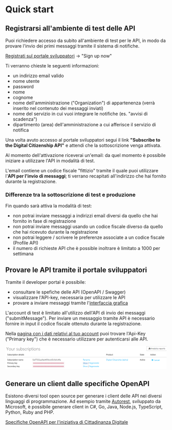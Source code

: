 # Quick start

## Registrarsi all'ambiente di test delle API

Puoi richiedere accesso da subito all'ambiente di test per le API,
in modo da provare l'invio dei primi messaggi tramite il sistema di notifiche.

[Registrati sul portale sviluppatori](https://agid-apim-prod.portal.azure-api.net) -> "Sign up now"

Ti verranno chieste le seguenti informazioni:

- un indirizzo email valido
- nome utente
- password
- nome
- cognome
- nome dell'amministrazione ("Organization") di appartenenza (verrà inserito nel contenuto dei messaggi inviati)
- nome del servizio in cui vuoi integrare le notifiche (es. "avvisi di scadenza")
- dipartimento (area) dell'amministrazione a cui afferisce il servizio di notifica

Una volta avuto accesso al portale sviluppatori segui il link
**"Subscribe to the Digital Citizenship API"** e attendi
che la sottoscrizione venga attivata.

Al momento dell'attivazione riceverai un'email:
da quel momento è possibile iniziare a utilizzare l'API in modalità di test.

L'email contiene un codice fiscale "fittizio" tramite il quale puoi utilizzare
l'**API per l'invio di messaggi**; ti verrano recapitati all'indirizzo
che hai fornito durante la registrazione.

### Differenze tra la sottoscrizione di test e produzione

Fin quando sarà attiva la modalità di test:

- non potrai inviare messaggi a indirizzi email diversi da quello che hai fornito in fase di registrazione
- non potrai inviare messaggi usando un codice fiscale diverso da quello che hai ricevuto durante la registrazione
- non potrai leggere / scrivere le preferenze associate a un codice fiscale (Profile API)
- il numero di richieste API che è possible inoltrare è limitato a 1000 per settimana

## Provare le API tramite il portale sviluppatori

Tramite il developer portal è possibile:

- consultare le spefiche delle API (OpenAPI / Swagger)
- visualizzare l'API-key, necessaria per utilizzare le API
- provare a inviare messaggi tramite l'[interfaccia grafica](https://agid-apim-prod.portal.azure-api.net/docs/services/digital-citizenship-api)

L'account di test è limitato all'utilizzo dell'API di invio dei messaggi ("submitMessage").
Per inviare un messaggio tramite API è necessario fornire in input il 
codice fiscale ottenuto durante la registrazione.

Nella [pagina con i dati relativi al tuo account](https://agid-apim-prod.portal.azure-api.net/developer)
puoi trovare l'Api-Key ("Primary key") che è necessario utilizzare per autenticarsi alle API.

![sign-up](assets/3-apikey.PNG)

## Generare un client dalle specifiche OpenAPI

Esistono diversi tool open source per generare i client delle API nei diversi linguaggi
di programmazione. Ad esempio tramite [Autorest](https://github.com/Azure/autorest), sviluppato da Microsoft,
è possibile generare client in C#, Go, Java, Node.js, TypeScript, Python, Ruby and PHP.

[Specifiche OpenAPI per l'iniziativa di Cittadinanza Digitale](https://agid-apim-prod.portal.azure-api.net/docs/services/digital-citizenship-api/export?DocumentFormat=Swagger)
